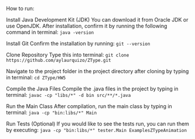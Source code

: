 How to run:

Install Java Development Kit (JDK) You can download it from Oracle JDK or use OpenJDK. After installation, confirm it by running the following command in terminal: `java -version`

Install Git Confirm the installation by running: `git --version`

Clone Repository Type this into terminal: `git clone https://github.com/aylaurquizo/ZType.git`

Navigate to the project folder in the project directory after cloning by typing in terminal: `cd ZType/HW5`

Compile the Java Files Compile the .java files in the project by typing in terminal: `javac -cp "libs/*" -d bin src/**/*.java`

Run the Main Class After compilation, run the main class by typing in terminal: `java -cp "bin:libs/*" Main`

Run Tests (Optional) If you would like to see the tests run, you can run them by executing: `java -cp "bin:libs/*" tester.Main ExamplesZTypeAnimation`
